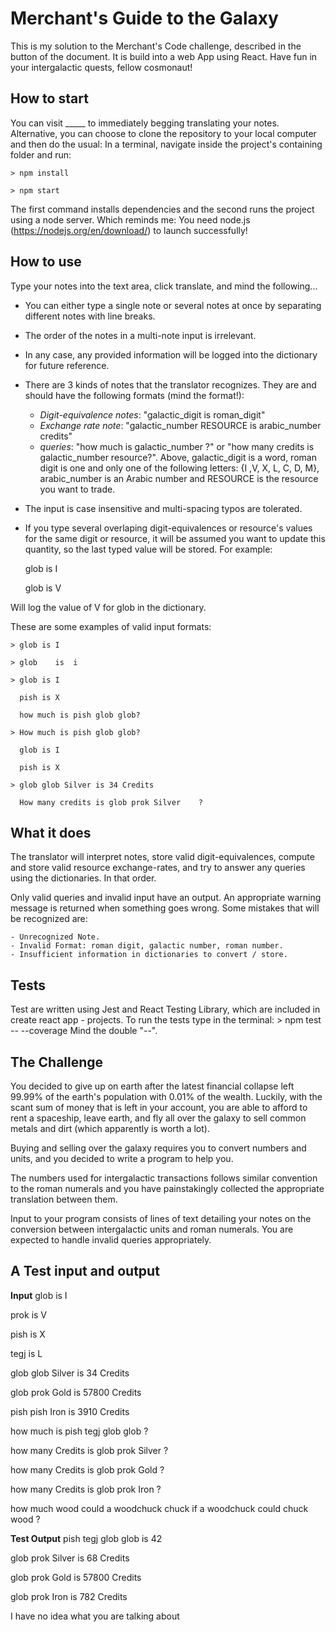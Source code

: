 # Merchant's Guide to the Galaxy 

This is my solution to the Merchant's Code challenge, described in the button of the document. It is build into a web App using React.
Have fun in your intergalactic quests, fellow cosmonaut!

## How to start

You can visit _____ to immediately begging translating your notes.
Alternative, you can choose to clone the repository to your local computer and then do the usual: In a terminal, navigate inside the project's containing folder and run:   


    > npm install   
    
    > npm start   
    

The first command installs dependencies and the second runs the project using a node server. Which reminds me: You need node.js (https://nodejs.org/en/download/) to launch successfully! 

## How to use

Type your notes into the text area, click translate, and mind the following...

- You can either type a single note or several notes at once by separating different notes with line breaks.
- The order of the notes in a multi-note input is irrelevant.
- In any case, any provided information will be logged into the dictionary for future reference. 


- There are 3 kinds of notes that the translator recognizes. They are and should have the following formats (mind the format!):
    - *Digit-equivalence notes*: "galactic_digit is roman_digit"
    - *Exchange rate note*: "galactic_number RESOURCE is arabic_number credits"
    - *queries*:  "how much is galactic_number ?" or "how many credits is galactic_number resource?".
Above, galactic_digit is a word, roman digit is one and only one of the following letters: {I ,V, X, L, C, D, M},  arabic_number is an Arabic number and RESOURCE is the resource you want to trade.
- The input is case insensitive and multi-spacing typos are tolerated. 

- If you type several overlaping digit-equivalences or resource's values for the same digit or resource, it will be assumed you want to update this quantity, so the last typed value will be stored. For example:   

    glob is I   
    
    glob is V   
    

Will log the value of V for glob in the dictionary. 

These are some examples of valid input formats:

    > glob is I  
    
    > glob    is  i  
    
    > glob is I  
    
      pish is X  
      
      how much is pish glob glob?  
      
    > How much is pish glob glob?  
    
      glob is I  
      
      pish is X  
      
    > glob glob Silver is 34 Credits  
    
      How many credits is glob prok Silver    ?  
      

## What it does

The translator will interpret notes, store valid digit-equivalences, compute and store valid resource exchange-rates, and try to answer any queries using the dictionaries. In that order. 

Only valid queries and invalid input have an output. An appropriate warning message is returned when something goes wrong. Some mistakes that will be recognized are:

    - Unrecognized Note. 
    - Invalid Format: roman digit, galactic number, roman number.
    - Insufficient information in dictionaries to convert / store.

## Tests

Test are written using Jest and React Testing Library, which are included in create react app - projects. To run the tests type in the terminal:
    > npm test -- --coverage
Mind the double "--".

## The Challenge

You decided to give up on earth after the latest financial collapse left 99.99% of the earth's population with 0.01% of the wealth. Luckily, with the scant sum of money that is left in your account, you are able to afford to rent a spaceship, leave earth, and fly all over the galaxy to sell common metals and dirt (which apparently is worth a lot).

Buying and selling over the galaxy requires you to convert numbers and units, and you decided to write a program to help you.

The numbers used for intergalactic transactions follows similar convention to the roman numerals and you have painstakingly collected the appropriate translation between them.

Input to your program consists of lines of text detailing your notes on the conversion between intergalactic units and roman numerals. You are expected to handle invalid queries appropriately.

## A Test input and output

**Input**
glob is I   

prok is V   

pish is X   

tegj is L   

glob glob Silver is 34 Credits   

glob prok Gold is 57800 Credits   

pish pish Iron is 3910 Credits   

how much is pish tegj glob glob ?   

how many Credits is glob prok Silver ?   

how many Credits is glob prok Gold ?   

how many Credits is glob prok Iron ?   

how much wood could a woodchuck chuck if a woodchuck could chuck wood ?   


**Test Output**
pish tegj glob glob is 42   

glob prok Silver is 68 Credits   

glob prok Gold is 57800 Credits   

glob prok Iron is 782 Credits   

I have no idea what you are talking about   
